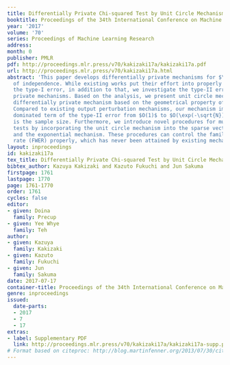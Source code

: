 ```yaml
---
title: Differentially Private Chi-squared Test by Unit Circle Mechanism
booktitle: Proceedings of the 34th International Conference on Machine Learning
year: '2017'
volume: '70'
series: Proceedings of Machine Learning Research
address: 
month: 0
publisher: PMLR
pdf: http://proceedings.mlr.press/v70/kakizaki17a/kakizaki17a.pdf
url: http://proceedings.mlr.press/v70/kakizaki17a.html
abstract: 'This paper develops differentially private mechanisms for $\chi^2$ test
  of independence. While existing works put their effort into properly controlling
  the type-I error, in addition to that, we investigate the type-II error of differentially
  private mechanisms. Based on the analysis, we present unit circle mechanism: a novel
  differentially private mechanism based on the geometrical property of the test statistics.
  Compared to existing output perturbation mechanisms, our mechanism improves the
  dominated term of the type-II error from $O(1)$ to $O(\exp(-\sqrt{N}))$ where $N$
  is the sample size. Furthermore, we introduce novel procedures for multiple $\chi^2$
  tests by incorporating the unit circle mechanism into the sparse vector technique
  and the exponential mechanism. These procedures can control the family-wise error
  rate (FWER) properly, which has never been attained by existing mechanisms.'
layout: inproceedings
id: kakizaki17a
tex_title: Differentially Private Chi-squared Test by Unit Circle Mechanism
bibtex_author: Kazuya Kakizaki and Kazuto Fukuchi and Jun Sakuma
firstpage: 1761
lastpage: 1770
page: 1761-1770
order: 1761
cycles: false
editor:
- given: Doina
  family: Precup
- given: Yee Whye
  family: Teh
author:
- given: Kazuya
  family: Kakizaki
- given: Kazuto
  family: Fukuchi
- given: Jun
  family: Sakuma
date: 2017-07-17
container-title: Proceedings of the 34th International Conference on Machine Learning
genre: inproceedings
issued:
  date-parts:
  - 2017
  - 7
  - 17
extras:
- label: Supplementary PDF
  link: http://proceedings.mlr.press/v70/kakizaki17a/kakizaki17a-supp.pdf
# Format based on citeproc: http://blog.martinfenner.org/2013/07/30/citeproc-yaml-for-bibliographies/
---
```

